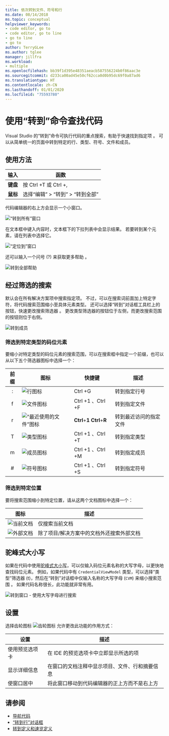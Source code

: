 ```yaml
---
title: 依次转到文件、符号和行
ms.date: 08/14/2018
ms.topic: conceptual
helpviewer_keywords:
- code editor, go to
- code editor, go to line
- go to line
- go to
author: TerryGLee
ms.author: tglee
manager: jillfra
ms.workload:
- multiple
ms.openlocfilehash: bb39f1d395e48351aeacb587556224b0f86aac3e
ms.sourcegitcommit: d233ca00ad45e50cf62cca0d0b95dc69f0a87ad6
ms.translationtype: HT
ms.contentlocale: zh-CN
ms.lasthandoff: 01/01/2020
ms.locfileid: "75593780"
---
```

# <a name="find-code-using-go-to-commands"></a>使用“转到”命令查找代码

Visual Studio 的“转到”命令可执行代码的重点搜索，有助于快速找到指定项  。 可以从简单统一的页面中转到特定的行、类型、符号、文件和成员。

## <a name="how-to-use-it"></a>使用方法

输入 | 函数
------------ | ---
**键盘** | 按 Ctrl  +T  或 Ctrl  +, 
**鼠标** | 选择“编辑” > “转到” > “转到全部”   

代码编辑器的右上方会显示一个小窗口。

![“转到所有”窗口](media/go-to-all.png)

在文本框中键入内容时，文本框下的下拉列表中会显示结果。 若要转到某个元素，请在列表中选择它。

![“定位到”窗口](../ide/media/vside_navigatetowindow.png)

还可以输入一个问号 (?) 来获取更多帮助  。

![转到全部帮助](media/go-to-all-help.png)

## <a name="filtered-searches"></a>经过筛选的搜索

默认会在所有解决方案项中搜索指定项。 不过，可以在搜索词前面加上特定字符，将代码搜索范围缩小至具体元素类型。 还可以选择“转到”对话框工具栏上的按钮，快速更改搜索筛选器  。 更改类型筛选器的按钮位于左侧，而更改搜索范围的按钮则位于右侧。

![转到成员](../ide/media/vside_navigation_toolbar.png)

### <a name="filter-to-a-specific-type-of-code-element"></a>筛选到特定类型的码位元素

要缩小对特定类型的码位元素的搜索范围，可以在搜索框中指定一个前缀，也可以从以下五个筛选器图标中选择一个：

前缀 | 图标 | 快捷键 | 描述
:-: | - | - | -
:| ![行图标](media/gotoall-line-icon.png) | Ctrl  +G  | 转到指定行号
f| ![文件图标](media/gotoall-files-icon.png) | Ctrl  +1  、Ctrl  +F  | 转到指定文件
r| ![“最近使用的文件”图标](media/gotoall-recent-files-icon.png) | **Ctrl**+**1** **Ctrl**+**R** | 转到最近访问的指定文件
T| ![类型图标](media/gotoall-types-icon.png) | Ctrl  +1  、Ctrl  +T  | 转到指定类型
m| ![成员图标](media/gotoall-members-icon.png) | Ctrl  +1  、Ctrl  +M  | 转到指定成员
\#| ![符号图标](media/gotoall-symbols-icon.png) | Ctrl  +1  、Ctrl  +S  | 转到指定符号

### <a name="filter-to-a-specific-location"></a>筛选到特定位置

要将搜索范围缩小到特定位置，请从这两个文档图标中选择一个：

图标 | 描述
---- | ---
![当前文档](media/gotoall_currentdocument.png) | 仅搜索当前文档
![外部文档](media/gotoall_external.png) | 除了项目/解决方案中的文档外还搜索外部文档

## <a name="camel-casing"></a>驼峰式大小写

如果在代码中使用[驼峰式大小写](https://en.wikipedia.org/wiki/Camel_case)，可以仅输入码位元素名称的大写字母，以更快地查找码位元素。 例如，如果代码中有 `CredentialViewModel` 类型，可以选择“类型”筛选器 (t)，然后在“转到”对话框中仅输入名称的大写字母 (`CVM`) 来缩小搜索范围   。 如果代码名称很长，此功能就非常有用。

![转到窗口 - 使用大写字母进行搜索](../ide/media/vside_capitalsearch.png)

## <a name="settings"></a>设置

选择齿轮图标 ![齿轮图标](media/gotoall_gear.png) 允许更改此功能的作用方式：

设置 | 描述
------- | ---
使用预览选项卡 | 在 IDE 的预览选项卡中立即显示所选的项
显示详细信息 | 在窗口的文档注释中显示项目、文件、行和摘要信息
使窗口居中 | 将此窗口移动到代码编辑器的正上方而不是右上方

## <a name="see-also"></a>请参阅

- [导航代码](../ide/navigating-code.md)
- [“转到行”对话框](../ide/reference/go-to-line.md)
- [转到定义和速览定义](../ide/go-to-and-peek-definition.md)
